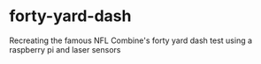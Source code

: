 # forty-yard-dash
Recreating the famous NFL Combine's forty yard dash test using a raspberry pi and laser sensors
